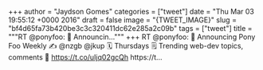 
+++
author = "Jaydson Gomes"
categories = ["tweet"]
date = "Thu Mar 03 19:55:12 +0000 2016"
draft = false
image = "{TWEET_IMAGE}"
slug = "bf4d65fa73b420be3c3c320411dc62e285a2c09b"
tags = ["tweet"]
title = """RT @ponyfoo: 📣 Announcin..."""
+++
RT @ponyfoo: 📣 Announcing Pony Foo Weekly
✍ @nzgb @jkup
🗓 Thursdays
🗒 Trending web-dev topics, comments
💌 https://t.co/uIjq02gcQh
https://t…

